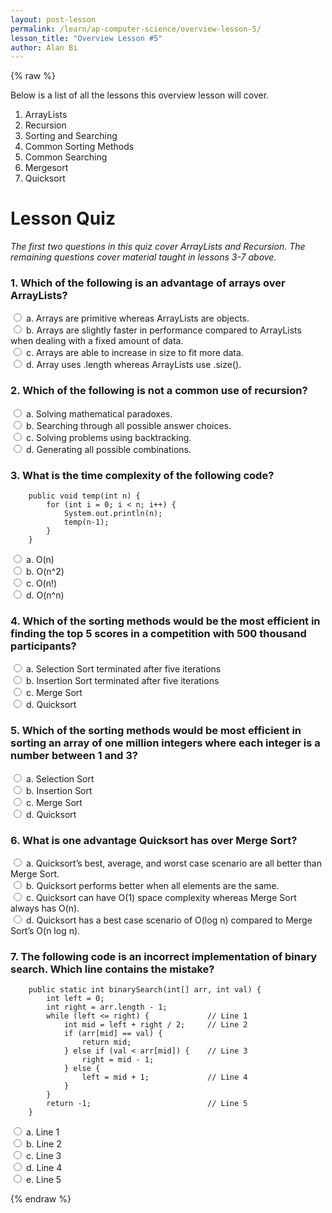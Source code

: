 ```yaml
---
layout: post-lesson
permalink: /learn/ap-computer-science/overview-lesson-5/
lesson_title: "Overview Lesson #5"
author: Alan Bi
---
```


<script src="/questions.js"></script>

{% raw %}

Below is a list of all the lessons this overview lesson will cover. 

1. ArrayLists 
2. Recursion
3. Sorting and Searching
4. Common Sorting Methods
5. Common Searching
6. Mergesort
7. Quicksort

<h1>Lesson Quiz</h1>

_The first two questions in this quiz cover ArrayLists and Recursion. The remaining questions cover material taught in lessons 3-7 above._


<h3>1. Which of the following is an advantage of arrays over ArrayLists?</h3>

<form>
    <div>
        <input type="radio" value="a" name="cc" onchange="check(this, 'b')">
        a. Arrays are primitive whereas ArrayLists are objects.
    </div>
    <div>
        <input type="radio" value="b" name="cc" onchange="check(this, 'b')">
        b. Arrays are slightly faster in performance compared to ArrayLists when dealing with a fixed amount of data.
    </div>
    <div>
        <input type="radio" value="c" name="cc" onchange="check(this, 'b')">
        c. Arrays are able to increase in size to fit more data. 
    </div>
    <div>
        <input type="radio" value="d" name="cc" onchange="check(this, 'b')">
        d. Array uses .length whereas ArrayLists use .size().
    </div>
</form>


<h3>2. Which of the following is not a common use of recursion?</h3>

<form>
    <div>
        <input type="radio" value="a" name="cc" onchange="check(this, 'a')">
        a. Solving mathematical paradoxes.
    </div>
    <div>
        <input type="radio" value="b" name="cc" onchange="check(this, 'a')">
        b. Searching through all possible answer choices.
    </div>
    <div>
        <input type="radio" value="c" name="cc" onchange="check(this, 'a')">
        c. Solving problems using backtracking.
    </div>
    <div>
        <input type="radio" value="d" name="cc" onchange="check(this, 'a')">
        d. Generating all possible combinations.
    </div>
</form>

<h3>3. What is the time complexity of the following code?</h3>

        public void temp(int n) { 
            for (int i = 0; i < n; i++) { 
                System.out.println(n);
                temp(n-1); 
            } 
        }

<form>
    <div>
        <input type="radio" value="a" name="cc" onchange="check(this, 'c')">
        a. O(n)
    </div>
    <div>
        <input type="radio" value="b" name="cc" onchange="check(this, 'c')">
        b. O(n^2)
    </div>
    <div>
        <input type="radio" value="c" name="cc" onchange="check(this, 'c')">
        c. O(n!)
    </div>
    <div>
        <input type="radio" value="d" name="cc" onchange="check(this, 'c')">
        d. O(n^n)
    </div>
</form>

<h3>4. Which of the sorting methods would be the most efficient in finding the top 5 scores in a competition with 500 thousand participants?</h3>

<form>
    <div>
        <input type="radio" value="a" name="cc" onchange="check(this, 'a')">
        a. Selection Sort terminated after five iterations
    </div>
    <div>
        <input type="radio" value="b" name="cc" onchange="check(this, 'a')">
        b. Insertion Sort terminated after five iterations
    </div>
    <div>
        <input type="radio" value="c" name="cc" onchange="check(this, 'a')">
        c. Merge Sort
    </div>
    <div>
        <input type="radio" value="d" name="cc" onchange="check(this, 'a')">
        d. Quicksort
    </div>
</form>

<h3>5. Which of the sorting methods would be most efficient in sorting an array of one million integers where each integer is a number between 1 and 3?</h3>

<form>
    <div>
        <input type="radio" value="a" name="cc" onchange="check(this, 'c')">
        a. Selection Sort
    </div>
    <div>
        <input type="radio" value="b" name="cc" onchange="check(this, 'c')">
        b. Insertion Sort
    </div>
    <div>
        <input type="radio" value="c" name="cc" onchange="check(this, 'c')">
        c. Merge Sort
    </div>
    <div>
        <input type="radio" value="d" name="cc" onchange="check(this, 'c')">
        d. Quicksort
    </div>
</form>

<h3>6. What is one advantage Quicksort has over Merge Sort?</h3>

<form>
    <div>
        <input type="radio" value="a" name="cc" onchange="check(this, 'c')">
        a. Quicksort’s best, average, and worst case scenario are all better than Merge Sort.
    </div>
    <div>
        <input type="radio" value="b" name="cc" onchange="check(this, 'c')">
        b. Quicksort performs better when all elements are the same.
    </div>
    <div>
        <input type="radio" value="c" name="cc" onchange="check(this, 'c')">
        c. Quicksort can have O(1) space complexity whereas Merge Sort always has O(n).
    </div>
    <div>
        <input type="radio" value="d" name="cc" onchange="check(this, 'c')">
        d. Quicksort has a best case scenario of O(log n) compared to Merge Sort’s O(n log n). 
    </div>
</form>

<h3>7. The following code is an incorrect implementation of binary search. Which line contains the mistake?</h3>

        public static int binarySearch(int[] arr, int val) {
            int left = 0;
            int right = arr.length - 1;
            while (left <= right) {             // Line 1
                int mid = left + right / 2;     // Line 2
                if (arr[mid] == val) {
                    return mid;
                } else if (val < arr[mid]) {    // Line 3
                    right = mid - 1;
                } else {
                    left = mid + 1;             // Line 4
                }
            }
            return -1;                          // Line 5
        }

<form>
    <div>
        <input type="radio" value="a" name="cc" onchange="check(this, 'b')">
        a. Line 1
    </div>
    <div>
        <input type="radio" value="b" name="cc" onchange="check(this, 'b')">
        b. Line 2
    </div>
    <div>
        <input type="radio" value="c" name="cc" onchange="check(this, 'b')">
        c. Line 3
    </div>
    <div>
        <input type="radio" value="d" name="cc" onchange="check(this, 'b')">
        d. Line 4
    </div>
    <div>
        <input type="radio" value="e" name="cc" onchange="check(this, 'b')">
        e. Line 5
    </div>
</form>

{% endraw %}

